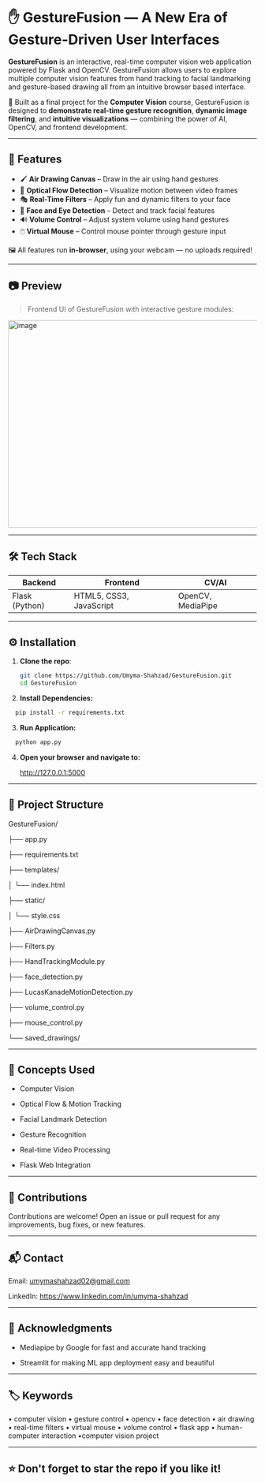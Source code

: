 # ✋ GestureFusion — A New Era of Gesture-Driven User Interfaces

**GestureFusion** is an interactive, real-time computer vision web application powered by Flask and OpenCV. GestureFusion allows users to explore multiple computer vision features from hand tracking to facial landmarking and gesture-based drawing all from an intuitive browser based interface.

🌟 Built as a final project for the **Computer Vision** course, GestureFusion is designed to **demonstrate real-time gesture recognition**, **dynamic image filtering**, and **intuitive visualizations** — combining the power of AI, OpenCV, and frontend development.

---

## 🚀 Features

- 🖌️ **Air Drawing Canvas** – Draw in the air using hand gestures
- 🌊 **Optical Flow Detection** – Visualize motion between video frames
- 🎭 **Real-Time Filters** – Apply fun and dynamic filters to your face
- 👀 **Face and Eye Detection** – Detect and track facial features
- 🔊 **Volume Control** – Adjust system volume using hand gestures
- 🖱️ **Virtual Mouse** – Control mouse pointer through gesture input

🖼️ All features run **in-browser**, using your webcam — no uploads required!

---

## 📷 Preview

> Frontend UI of GestureFusion with interactive gesture modules:

<img width="944" height="421" alt="image" src="https://github.com/user-attachments/assets/4d603443-87cd-47bc-aa60-41ade7585042" />

---

## 🛠️ Tech Stack

| Backend | Frontend | CV/AI |
|--------|----------|--------|
| Flask (Python) | HTML5, CSS3, JavaScript | OpenCV, MediaPipe |

---

## ⚙️ Installation

1. **Clone the repo**:
   ```bash
   git clone https://github.com/Umyma-Shahzad/GestureFusion.git
   cd GestureFusion
   
2. **Install Dependencies:**
```bash
  pip install -r requirements.txt
```

3. **Run Application:**

```bash
  python app.py
```
4. **Open your browser and navigate to:**

     http://127.0.0.1:5000
  
---

## 📁 **Project Structure**

GestureFusion/

├── app.py

├── requirements.txt

├── templates/

│   └── index.html

├── static/

│   └── style.css

├── AirDrawingCanvas.py

├── Filters.py

├── HandTrackingModule.py

├── face_detection.py

├── LucasKanadeMotionDetection.py

├── volume_control.py

├── mouse_control.py

└── saved_drawings/

---

## 🧠 **Concepts Used**

  - Computer Vision

  - Optical Flow & Motion Tracking

  - Facial Landmark Detection

  - Gesture Recognition

  - Real-time Video Processing

  - Flask Web Integration

---

## 🤝 Contributions
Contributions are welcome! Open an issue or pull request for any improvements, bug fixes, or new features.

---

## 📬 **Contact**

Email: umymashahzad02@gmail.com

LinkedIn: https://www.linkedin.com/in/umyma-shahzad

---

## 🙏 Acknowledgments

- Mediapipe by Google for fast and accurate hand tracking

- Streamlit for making ML app deployment easy and beautiful
  
---

## 🏷️ **Keywords**

• computer vision • gesture control • opencv • face detection • air drawing • real-time filters • virtual mouse • volume control • flask app • human-computer interaction •computer vision project

---

## **⭐ Don't forget to star the repo if you like it!**

